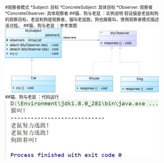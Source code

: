 #观察者模式
*Subject: 目标
*ConcreteSubject: 具体目标
*Observer: 观察者
*ConcreteObserver: 具体观察者
##猫、狗与老鼠 ：实例说明
  假设猫是老鼠和狗的观察目标，老鼠和狗是观察者，猫叫老鼠跑，狗也跟着叫，使用观察者模式描述该过程。
##猫、狗与老鼠 ：参考类图
![Image text](https://github.com/shuimowang/shejimoshi/blob/main/Picture/observer1.jpg)
##猫、狗与老鼠 ：代码运行
![Image text](https://github.com/shuimowang/shejimoshi/blob/main/Picture/observer2.jpg)
